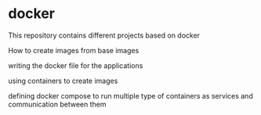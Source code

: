 # docker

This repository contains different projects based on docker

How to create images from base images

writing the docker file for the applications

using containers to create images

defining docker compose to run multiple type of containers as services and communication between them
